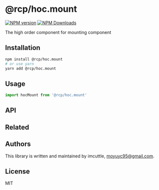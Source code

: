 # @rcp/hoc.mount

[![NPM version](https://img.shields.io/npm/v/@rcp/hoc.mount.svg?style=flat-square)](https://www.npmjs.com/package/@rcp/hoc.mount)
[![NPM Downloads](https://img.shields.io/npm/dm/@rcp/hoc.mount.svg?style=flat-square&maxAge=43200)](https://www.npmjs.com/package/@rcp/hoc.mount)

The high order component for mounting component

## Installation

```bash
npm install @rcp/hoc.mount
# or use yarn
yarn add @rcp/hoc.mount
```

## Usage

```javascript
import hocMount from '@rcp/hoc.mount'
```

## API

## Related

## Authors

This library is written and maintained by imcuttle, [moyuyc95@gmail.com](mailto:moyuyc95@gmail.com).

## License

MIT
